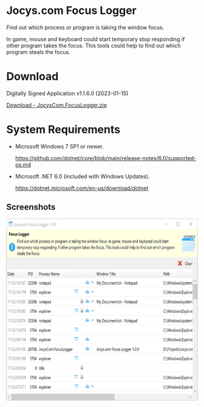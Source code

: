 # Jocys.com Focus Logger

Find out which process or program is taking the window focus.

In game, mouse and keyboard could start temporary stop responding if other program takes the focus. This tools could help to find out which program steals the focus.

# Download

Digitally Signed Application v1.1.6.0 (2023-01-15)

[Download - JocysCom.FocusLogger.zip](https://github.com/JocysCom/FocusLogger/releases/download/1.1.0.0/JocysCom.FocusLogger.zip)

# System Requirements

- Microsoft Windows 7 SP1 or newer.

  https://github.com/dotnet/core/blob/main/release-notes/6.0/supported-os.md
- Microsoft .NET 6.0 (included with Windows Updates).

  https://dotnet.microsoft.com/en-us/download/dotnet

## Screenshots

<img alt="Main From" src="FocusLogger/Documents/Images/JocysCom.FocusLogger.png" width="700" height="480">

